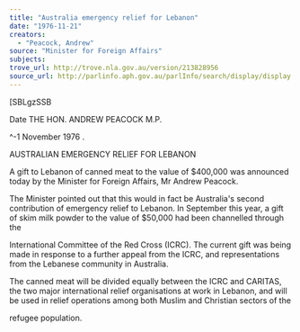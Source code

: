 ```yaml
---
title: "Australia emergency relief for Lebanon"
date: "1976-11-21"
creators:
  - "Peacock, Andrew"
source: "Minister for Foreign Affairs"
subjects:
trove_url: http://trove.nla.gov.au/version/213828956
source_url: http://parlinfo.aph.gov.au/parlInfo/search/display/display.w3p;query=Id%3A%22media/pressrel/HPR10018526%22
---
```


 [SBLgzSSB

 Date THE HON. ANDREW PEACOCK M.P.

 ^-1 November 1976 .

 AUSTRALIAN EMERGENCY RELIEF FOR LEBANON

 A gift to Lebanon of canned meat to the value of  $400,000 was announced today by the Minister for Foreign  Affairs,  Mr Andrew Peacock.

 The Minister pointed out that this would in fact  be Australia's second contribution of emergency relief to  Lebanon. In September this year,  a gift of skim milk powder  to the value of $50,000 had been channelled through the 

 International Committee of the Red Cross (ICRC). The current  gift was being made in response to a further appeal from the  ICRC, and representations from the Lebanese community in  Australia.

 The canned meat will be divided equally between the  ICRC and CARITAS,  the two major international relief  organisations at work in Lebanon, and will be used in relief  operations among both Muslim and Christian sectors of the 

 refugee population.


